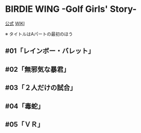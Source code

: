 # BIRDIE WING -Golf Girls' Story-

[公式](https://birdie-wing.net/) 
[WIKI](https://ja.wikipedia.org/wiki/BIRDIE_WING_-Golf_Girls%27_Story-) 

※ タイトルはAパートの最初のほう

## #01「レインボー・バレット」

## #02「無邪気な暴君」

## #03「２人だけの試合」

## #04「毒蛇」

## #05「ＶＲ」
